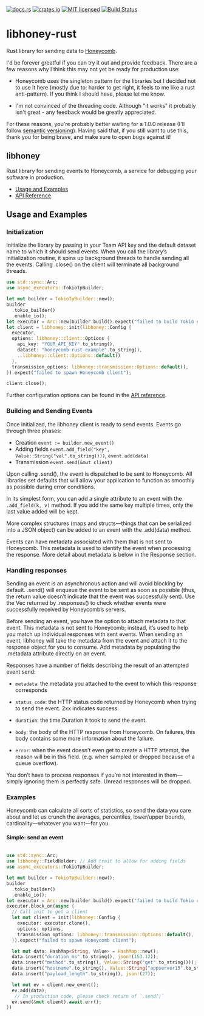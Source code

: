 
[![docs.rs](https://docs.rs/libhoney-rust/badge.svg)](https://docs.rs/libhoney-rust)
[![crates.io](https://img.shields.io/crates/v/libhoney-rust.svg)](https://crates.io/crates/libhoney-rust)
[![MIT licensed](https://img.shields.io/badge/license-MIT-blue.svg)](https://github.com/nlopes/libhoney-rust/blob/master/LICENSE)
[![Build Status](https://travis-ci.org/nlopes/libhoney-rust.svg?branch=master)](https://travis-ci.org/nlopes/libhoney-rust)

# libhoney-rust

Rust library for sending data to [Honeycomb](https://www.honeycomb.io/).

I'd be forever greatful if you can try it out and provide feedback. There are a few
reasons why I think this may not yet be ready for production use:

- Honeycomb uses the singleton pattern for the libraries but I decided not to use it here (mostly due to: harder to get right, it feels to me like a rust anti-pattern). If you think I should have, please let me know.

- I'm not convinced of the threading code. Although "it works" it probably isn't great - any feedback would be greatly appreciated.

For these reasons, you're probably better waiting for a 1.0.0 release (I'll follow
[semantic versioning][semantic versioning]). Having said that, if you still want to use
this, thank you for being brave, and make sure to open bugs against it!

## libhoney

Rust library for sending events to Honeycomb, a service for debugging your software in
production.

- [Usage and Examples](#usage-and-examples)
- [API Reference][API reference]

## Usage and Examples

### Initialization

Initialize the library by passing in your Team API key and the default dataset name to
which it should send events. When you call the library’s initialization routine, it spins
up background threads to handle sending all the events. Calling .close() on the client
will terminate all background threads.

```rust
use std::sync::Arc;
use async_executors::TokioTpBuilder;

let mut builder = TokioTpBuilder::new();
builder
  .tokio_builder()
  .enable_io();
let executor = Arc::new(builder.build().expect("failed to build Tokio executor"));
let client = libhoney::init(libhoney::Config {
  executor,
  options: libhoney::client::Options {
    api_key: "YOUR_API_KEY".to_string(),
    dataset: "honeycomb-rust-example".to_string(),
    ..libhoney::client::Options::default()
  },
  transmission_options: libhoney::transmission::Options::default(),
}).expect("failed to spawn Honeycomb client");

client.close();
```

Further configuration options can be found in the [API reference][API reference].

### Building and Sending Events

Once initialized, the libhoney client is ready to send events. Events go through three
phases:

- Creation `event := builder.new_event()`
- Adding fields `event.add_field("key", Value::String("val".to_string()))`, `event.add(data)`
- Transmission `event.send(&mut client)`

Upon calling .send(), the event is dispatched to be sent to Honeycomb. All libraries set
defaults that will allow your application to function as smoothly as possible during error
conditions.

In its simplest form, you can add a single attribute to an event with the `.add_field(k,
v)` method. If you add the same key multiple times, only the last value added will be
kept.

More complex structures (maps and structs—things that can be serialized into a JSON
object) can be added to an event with the .add(data) method.

Events can have metadata associated with them that is not sent to Honeycomb. This metadata
is used to identify the event when processing the response. More detail about metadata is
below in the Response section.

### Handling responses

Sending an event is an asynchronous action and will avoid blocking by default. .send()
will enqueue the event to be sent as soon as possible (thus, the return value doesn’t
indicate that the event was successfully sent). Use the Vec returned by .responses() to
check whether events were successfully received by Honeycomb’s servers.

Before sending an event, you have the option to attach metadata to that event. This
metadata is not sent to Honeycomb; instead, it’s used to help you match up individual
responses with sent events. When sending an event, libhoney will take the metadata from
the event and attach it to the response object for you to consume. Add metadata by
populating the .metadata attribute directly on an event.

Responses have a number of fields describing the result of an attempted event send:

- `metadata`: the metadata you attached to the event to which this response corresponds

- `status_code`: the HTTP status code returned by Honeycomb when trying to send the event. 2xx indicates success.

- `duration`: the time.Duration it took to send the event.

- `body`: the body of the HTTP response from Honeycomb. On failures, this body contains some more information about the failure.

- `error`: when the event doesn’t even get to create a HTTP attempt, the reason will be in this field. (e.g. when sampled or dropped because of a queue overflow).

You don’t have to process responses if you’re not interested in them—simply ignoring them
is perfectly safe. Unread responses will be dropped.

### Examples

Honeycomb can calculate all sorts of statistics, so send the data you care about and let
us crunch the averages, percentiles, lower/upper bounds, cardinality—whatever you want—for
you.

#### Simple: send an event
```rust

use std::sync::Arc;
use libhoney::FieldHolder; // Add trait to allow for adding fields
use async_executors::TokioTpBuilder;

let mut builder = TokioTpBuilder::new();
builder
  .tokio_builder()
  .enable_io();
let executor = Arc::new(builder.build().expect("failed to build Tokio executor"));
executor.block_on(async {
  // Call init to get a client
  let mut client = init(libhoney::Config {
    executor: executor.clone(),
    options: options,
    transmission_options: libhoney::transmission::Options::default(),
  }).expect("failed to spawn Honeycomb client");

  let mut data: HashMap<String, Value> = HashMap::new();
  data.insert("duration_ms".to_string(), json!(153.12));
  data.insert("method".to_string(), Value::String("get".to_string()));
  data.insert("hostname".to_string(), Value::String("appserver15".to_string()));
  data.insert("payload_length".to_string(), json!(27));

  let mut ev = client.new_event();
  ev.add(data);
   // In production code, please check return of `.send()`
  ev.send(&mut client).await.err();
})
```

[API reference]: https://docs.rs/libhoney-rust
[semantic versioning]: https://semver.org

